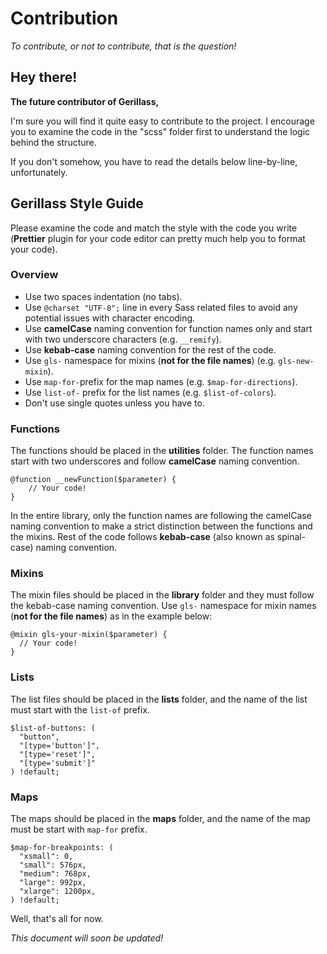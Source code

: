 # Contribution
_To contribute, or not to contribute, that is the question!_

## Hey there!

**The future contributor of Gerillass,**

I'm sure you will find it quite easy to contribute to the project. I encourage you to examine the code in the "scss" folder first to understand the logic behind the structure.

If you don't somehow, you have to read the details below line-by-line, unfortunately.

## Gerillass Style Guide

Please examine the code and match the style with the code you write (**Prettier** plugin for your code editor can pretty much help you to format your code).

### Overview

* Use two spaces indentation (no tabs).
* Use `@charset "UTF-8";` line in every Sass related files to avoid any potential issues with character encoding.
* Use **camelCase** naming convention for function names only and start with two underscore characters (e.g. `__remify`).
* Use **kebab-case** naming convention for the rest of the code.
* Use `gls-` namespace for mixins (**not for the file names**) (e.g. `gls-new-mixin`).
* Use `map-for-`prefix for the map names (e.g. `$map-for-directions`).
* Use `list-of-` prefix for the list names (e.g. `$list-of-colors`).
* Don't use single quotes unless you have to.

### Functions

The functions should be placed in the **utilities** folder. The function names start with two underscores and follow **camelCase** naming convention.

    @function __newFunction($parameter) {
        // Your code!
    }

In the entire library, only the function names are following the camelCase naming convention to make a strict distinction between the functions and the mixins. Rest of the code follows **kebab-case** (also known as spinal-case) naming convention.


### Mixins

The mixin files should be placed in the **library** folder and they must follow the kebab-case naming convention. Use `gls-` namespace for mixin names (**not for the file names**) as in the example below:

    @mixin gls-your-mixin($parameter) {
      // Your code!
    }

### Lists

The list files should be placed in the **lists** folder, and the name of the list must start with the `list-of` prefix.

    $list-of-buttons: (
      "button",
      "[type='button']",
      "[type='reset']",
      "[type='submit']"
    ) !default;

### Maps

The maps should be placed in the **maps** folder, and the name of the map must be start with `map-for` prefix.

    $map-for-breakpoints: (
      "xsmall": 0,
      "small": 576px,
      "medium": 768px,
      "large": 992px,
      "xlarge": 1200px,
    ) !default;
 
 
 Well, that's all for now.
 
 _This document will soon be updated!_
